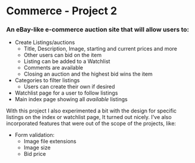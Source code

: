 # Commerce - Project 2 

### An eBay-like e-commerce auction site that will allow users to:

- Create Listings/auctions
  - Title, Description, Image, starting and current prices and more
  - Other users can bid on the item
  - Listing can be added to a Watchlist
  - Comments are available
  - Closing an auction and the highest bid wins the item
- Categories to filter listings
  - Users can create their own if desired
- Watchlist page for a user to follow listings
- Main index page showing all *available* listings

With this project I also experimented a bit with the design for specific listings 
on the index or watchlist page, It turned out nicely. I've also incorporated features
that were out of the scope of the projects, like:

- Form validation:
  - Image file extensions
  - Image size
  - Bid price

